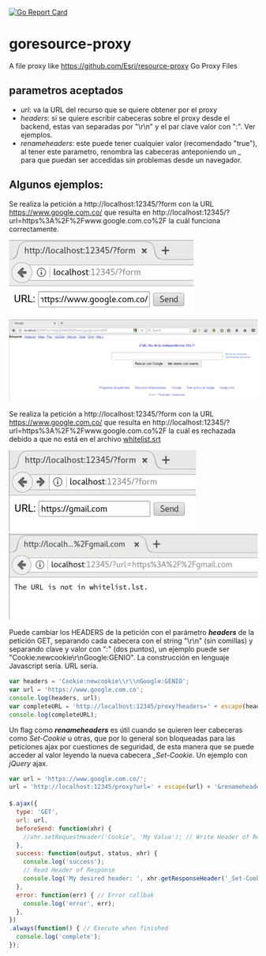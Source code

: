 [![Go Report Card](https://goreportcard.com/badge/github.com/juusechec/goresource-proxy)](https://goreportcard.com/report/github.com/juusechec/goresource-proxy)

# goresource-proxy
A file proxy like https://github.com/Esri/resource-proxy Go Proxy Files

## parametros aceptados
- *url*: va la URL del recurso que se quiere obtener por el proxy
- *headers*: si se quiere escribir cabeceras sobre el proxy desde el backend,
estas van separadas por "\r\n" y el par clave valor con ":". Ver ejemplos.
- *renameheaders*: este puede tener cualquier valor (recomendado "true"),
al tener este parametro, renombra las cabeceras anteponiendo un *_* para que
puedan ser accedidas sin problemas desde un navegador.

## Algunos ejemplos:
Se realiza la petición a http://localhost:12345/?form
con la URL https://www.google.com.co/ que resulta en
http://localhost:12345/?url=https%3A%2F%2Fwww.google.com.co%2F
la cuál funciona correctamente.

![screenshot](./images/Screenshot_from_2017-07-20_18-47-42.png)
![screenshot](./images/Screenshot_from_2017-07-20_18-48-22.png)


Se realiza la petición a http://localhost:12345/?form
con la URL https://www.google.com.co/ que resulta en
http://localhost:12345/?url=https%3A%2F%2Fwww.google.com.co%2F
la cuál es rechazada debido a que no está en el archivo [whitelist.srt](./whitelist.srt)

![screenshot](./images/Screenshot_from_2017-07-20_18-48-54.png)
![screenshot](./images/Screenshot_from_2017-07-20_18-49-07.png)

Puede cambiar los HEADERS de la petición con el parámetro ***headers*** de la
petición GET, separando cada cabecera con el string "\r\n" (sin comillas) y
separando clave y valor con ":" (dos puntos), un ejemplo puede ser
"Cookie:newcookie\r\nGoogle:GENIO". La construcción en lenguaje Javascript sería.
URL sería.
```js
var headers = 'Cookie:newcookie\\r\\nGoogle:GENIO';
var url = 'https://www.google.com.co';
console.log(headers, url);
var completeURL = 'http://localhost:12345/proxy?headers=' + escape(headers) + '&url=' + escape(url);
console.log(completeURL);
```

Un flag como ***renameheaders*** es útil cuando se quieren leer cabeceras como
*Set-Cookie*  u otras, que por lo general son bloqueadas para las peticiones
ajax por cuestiones de seguridad, de esta manera que se puede acceder al valor
leyendo la nueva cabecera *_Set-Cookie*. Un ejemplo con *jQuery* ajax.

```js
var url = 'https://www.google.com.co/';
url = 'http://localhost:12345/proxy?url=' + escape(url) + '&renameheaders';

$.ajax({
  type: 'GET',
  url: url,
  beforeSend: function(xhr) {
    //xhr.setRequestHeader('Cookie', 'My Value'); // Write Header of Request
  },
  success: function(output, status, xhr) {
    console.log('success');
    // Read Header of Response
    console.log('My desired header: ', xhr.getResponseHeader('_Set-Cookie'));
  },
  error: function(err) { // Error callbak
    console.log('error', err);
  },
})
.always(function() { // Execute when finished
  console.log('complete');
});
```
